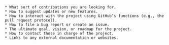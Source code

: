 
    * What sort of contributions you are looking for.
    * How to suggest updates or new features.
    * How to interact with the project using GitHub’s functions (e.g., the pull request protocol).
    * How to file a bug report or create an issue.
    * The ultimate goal, vision, or roadmap for the project.
    * How to contact those in charge of the project.
    * Links to any external documentation or websites.
